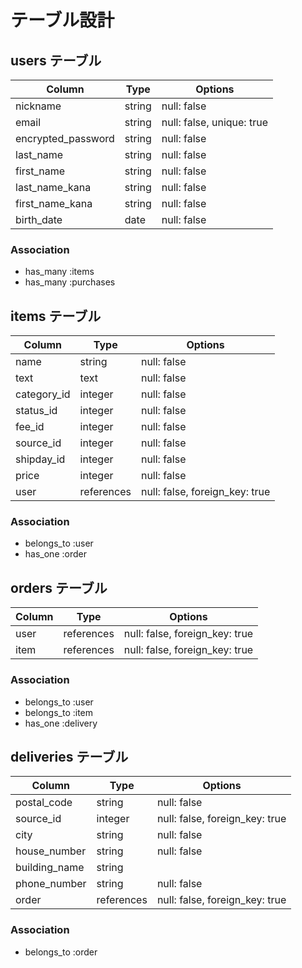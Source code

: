# テーブル設計

## users テーブル

| Column             | Type    | Options                   |
|--------------------|---------|---------------------------|
| nickname           | string  | null: false               |
| email              | string  | null: false, unique: true |
| encrypted_password | string  | null: false               |
| last_name          | string  | null: false               |
| first_name         | string  | null: false               |
| last_name_kana     | string  | null: false               |
| first_name_kana    | string  | null: false               |
| birth_date         | date    | null: false               |

### Association

- has_many :items
- has_many :purchases


## items テーブル

| Column             | Type       | Options                        |
| ------------------ | ---------- | ------------------------------ |
| name               | string     | null: false                    |
| text               | text       | null: false                    |
| category_id        | integer    | null: false                    |
| status_id          | integer    | null: false                    |
| fee_id             | integer    | null: false                    |
| source_id          | integer    | null: false                    |
| shipday_id         | integer    | null: false                    |
| price              | integer    | null: false                    |
| user               | references | null: false, foreign_key: true |

### Association

- belongs_to :user
- has_one :order


## orders テーブル

| Column        | Type       | Options                        |
|---------------|------------|--------------------------------|
| user          | references | null: false, foreign_key: true |
| item          | references | null: false, foreign_key: true |

### Association

- belongs_to :user
- belongs_to :item
- has_one :delivery


## deliveries テーブル

| Column             | Type           | Options                        |
| ------------------ | -------------- | ------------------------------ |
| postal_code        | string         | null: false                    |
| source_id          | integer        | null: false, foreign_key: true |
| city               | string         | null: false                    |
| house_number       | string         | null: false                    |
| building_name      | string         |                                |
| phone_number       | string         | null: false                    |
| order              | references     | null: false, foreign_key: true |

### Association

- belongs_to :order
